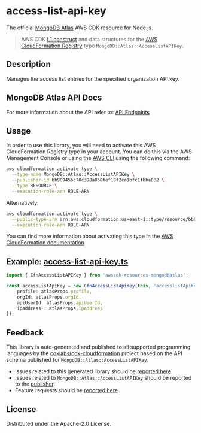 # access-list-api-key

The official [MongoDB Atlas](https://www.mongodb.com/) AWS CDK resource for Node.js.

> AWS CDK [L1 construct] and data structures for the [AWS CloudFormation Registry] type `MongoDB::Atlas::AccessListAPIKey`.

[L1 construct]: https://docs.aws.amazon.com/cdk/latest/guide/constructs.html
[AWS CloudFormation Registry]: https://docs.aws.amazon.com/AWSCloudFormation/latest/UserGuide/registry.html

## Description

Manages the access list entries for the specified organization API key.

## MongoDB Atlas API Docs

For more information about the API refer to: [API Endpoints](https://www.mongodb.com/docs/atlas/reference/api-resources-spec/v2/#tag/Programmatic-API-Keys)

## Usage

In order to use this library, you will need to activate this AWS CloudFormation Registry type in your account. You can do this via the AWS Management Console or using the [AWS CLI](https://aws.amazon.com/cli/) using the following command:

```sh
aws cloudformation activate-type \
  --type-name MongoDB::Atlas::AccessListAPIKey \
  --publisher-id bb989456c78c398a858fef18f2ca1bfc1fbba082 \
  --type RESOURCE \
  --execution-role-arn ROLE-ARN
```

Alternatively:

```sh
aws cloudformation activate-type \
  --public-type-arn arn:aws:cloudformation:us-east-1::type/resource/bb989456c78c398a858fef18f2ca1bfc1fbba082/MongoDB-Atlas-AccessListAPIKey \
  --execution-role-arn ROLE-ARN
```

You can find more information about activating this type in the [AWS CloudFormation documentation](https://docs.aws.amazon.com/AWSCloudFormation/latest/UserGuide/registry-public.html).

## Example: [access-list-api-key.ts](../../../examples/l1-resources/access-list-api-key.ts)
```ts
import { CfnAccessListAPIKey } from 'awscdk-resources-mongodbatlas';

const accessListApiKey = new CfnAccessListApiKey(this, 'accesslistApiKey', {
    profile: atlasProps.profile,
    orgId: atlasProps.orgId,
    apiUserId: atlasProps.apiUserId,
    ipAddress : atlasProps.ipAddress
});
```

## Feedback

This library is auto-generated and published to all supported programming languages by the [cdklabs/cdk-cloudformation] project based on the API schema published for `MongoDB::Atlas::AccessListAPIKey`.

* Issues related to this generated library should be [reported here](https://github.com/cdklabs/cdk-cloudformation/issues/new?title=Issue+with+%40cdk-cloudformation%2Fmongodb-atlas-project+v1.0.0).
* Issues related to `MongoDB::Atlas::AccessListAPIKey` should be reported to the [publisher](https://github.com/mongodb/mongodbatlas-cloudformation-resources/issues).
* Feature requests should be [reported here](https://feedback.mongodb.com/forums/924145-atlas?category_id=392596)

[cdklabs/cdk-cloudformation]: https://github.com/cdklabs/cdk-cloudformation

## License

Distributed under the Apache-2.0 License.
